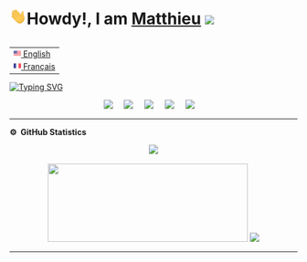 <h1> <img src="https://raw.githubusercontent.com/ABSphreak/ABSphreak/master/gifs/Hi.gif" width="30px">Howdy!, I am <a href="https://github.com/matthieu-munoz">Matthieu</a> <img src="https://emojis.slackmojis.com/emojis/images/1531849430/4246/blob-sunglasses.gif?1531849430" width="30px"></h1>
</h1>

<table align="right">
 <tr><td><a href="README.md"><img src="images/us-flag.png" height="13"> English</a></td></tr>
 <tr><td><a href="README_fr.md"><img src="images/fr-flag.png" height="13"> Français</a></td></tr>
</table>

[![Typing SVG](https://readme-typing-svg.herokuapp.com?duration=7000&color=0E77F3&center=true&vCenter=true&width=600&lines=Welcome+to+my+Github+page;Just+a+junior+dev+paving+his+way;Always+aiming+higher)]()

<p align="center">
  <a href="https://github.com/matthieu-munoz"><img src="https://img.shields.io/badge/github-%23121011.svg?style=for-the-badge&logo=github&logoColor=white" /></a>&nbsp;&nbsp;&nbsp;&nbsp;
  <a href="mailto:matthieu.munoz.pro@gmail.com"><img src="https://img.shields.io/badge/gmail-%23D14836.svg?&style=for-the-badge&logo=gmail&logoColor=white" /></a>&nbsp;&nbsp;&nbsp;&nbsp;
  <a href="https://www.linkedin.com/in/matthieu-munoz-798b33184/"><img src="https://img.shields.io/badge/linkedin-%230077B5.svg?&style=for-the-badge&logo=linkedin&logoColor=white" /></a>&nbsp;&nbsp;&nbsp;&nbsp;
  <a href="https://m.me/loiseron"><img src="https://img.shields.io/badge/Messenger-00B2FF?style=for-the-badge&logo=messenger&logoColor=white" /></a>&nbsp;&nbsp;&nbsp;&nbsp;
  <a href="https://codepen.io/matthieu-munoz"><img src="https://img.shields.io/badge/Codepen-000000?style=for-the-badge&logo=codepen&logoColor=white" /></a>&nbsp;&nbsp;&nbsp;&nbsp;
</p>

<hr/>

  <b>:gear: &nbsp;GitHub Statistics</b>
  <br/>
    <p align="center">
        <img height="137px" src="https://github-readme-streak-stats.herokuapp.com/?user=matthieu-munoz&hide_border=true&theme=nightowl" />
    </p>
    <p align="center">
        <img height="137px" width="350px" src="https://github-readme-stats.vercel.app/api?username=matthieu-munoz&hide_title=true&hide_border=true&show_icons=true&include_all_commits=true&count_private=true&line_height=21&theme=nightowl" /> <img height="137px" src="https://github-readme-stats.vercel.app/api/top-langs/?username=matthieu-munoz&hide_title=true&hide_border=true&layout=compact&langs_count=8&theme=nightowl" />
    </p>
<hr/>
